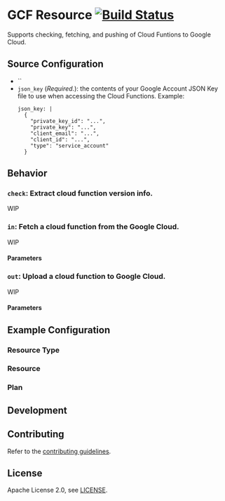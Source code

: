# GCF Resource [![Build Status](https://travis-ci.org/xtremerui/gcf-resource.png)](https://travis-ci.org/xtremerui/gcf-resource)

Supports checking, fetching, and pushing of Cloud Funtions to Google Cloud.

## Source Configuration

* ``
* `json_key` (*Required.*): the contents of your Google Account JSON Key file to use when accessing the Cloud Functions. Example:
  ```
  json_key: |
    {
      "private_key_id": "...",
      "private_key": "...",
      "client_email": "...",
      "client_id": "...",
      "type": "service_account"
    }
  ```

## Behavior

### `check`: Extract cloud function version info.

WIP

### `in`: Fetch a cloud function from the Google Cloud.

WIP

#### Parameters

### `out`: Upload a cloud function to Google Cloud.

WIP

#### Parameters

## Example Configuration

### Resource Type

### Resource

### Plan

## Development

## Contributing

Refer to the [contributing guidelines][contributing].

## License

Apache License 2.0, see [LICENSE][license].

[contributing]: https://github.com/xtremerui/gcf-resource/blob/master/CONTRIBUTING.md
[gcf]: https://cloud.google.com/functions/
[license]: https://github.com/xtremerui/gcf-resource/blob/master/LICENSE
